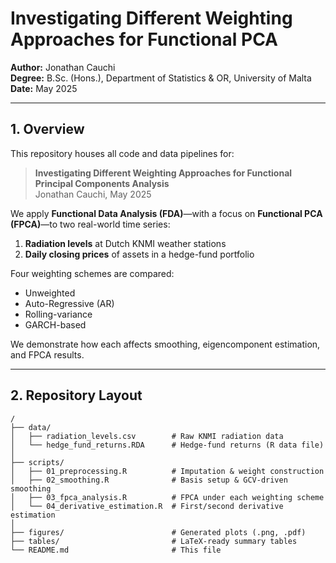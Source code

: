 # Investigating Different Weighting Approaches for Functional PCA

**Author:** Jonathan Cauchi  
**Degree:** B.Sc. (Hons.), Department of Statistics & OR, University of Malta  
**Date:** May 2025  

---

## 1. Overview

This repository houses all code and data pipelines for:

> **Investigating Different Weighting Approaches for Functional Principal Components Analysis**  
> Jonathan Cauchi, May 2025

We apply **Functional Data Analysis (FDA)**—with a focus on **Functional PCA (FPCA)**—to two real-world time series:

1. **Radiation levels** at Dutch KNMI weather stations  
2. **Daily closing prices** of assets in a hedge-fund portfolio  

Four weighting schemes are compared:

- Unweighted  
- Auto-Regressive (AR)  
- Rolling-variance  
- GARCH-based  

We demonstrate how each affects smoothing, eigencomponent estimation, and FPCA results.

---

## 2. Repository Layout

```text
/
├── data/
│   ├── radiation_levels.csv        # Raw KNMI radiation data
│   └── hedge_fund_returns.RDA      # Hedge-fund returns (R data file)
│
├── scripts/
│   ├── 01_preprocessing.R          # Imputation & weight construction
│   ├── 02_smoothing.R              # Basis setup & GCV-driven smoothing
│   ├── 03_fpca_analysis.R          # FPCA under each weighting scheme
│   └── 04_derivative_estimation.R  # First/second derivative estimation
│
├── figures/                        # Generated plots (.png, .pdf)
├── tables/                         # LaTeX-ready summary tables
└── README.md                       # This file
